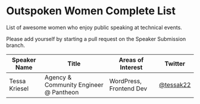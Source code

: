 # Outspoken Women Complete List
List of awesome women who enjoy public speaking at technical events.

Please add yourself by starting a pull request on the Speaker Submission branch. 

| Speaker Name  | Title         | Areas of Interest  | Twitter |
| ------------- | ------------- | ------------------ | ------- |
| Tessa Kriesel | Agency & Community Engineer @ Pantheon | WordPress, Frontend Dev | [@tessak22](http://twitter.com/tessak22) |
